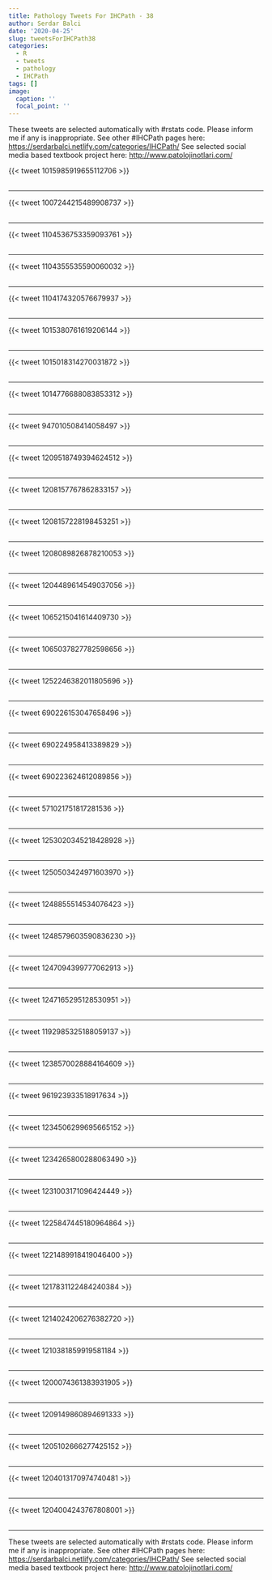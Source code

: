 ```yaml
---
title: Pathology Tweets For IHCPath - 38
author: Serdar Balci
date: '2020-04-25'
slug: tweetsForIHCPath38
categories:
  - R
  - tweets
  - pathology
  - IHCPath
tags: []
image:
  caption: ''
  focal_point: ''
---
```



These tweets are selected automatically with #rstats code. Please inform me if any is inappropriate.
See other #IHCPath pages here: https://serdarbalci.netlify.com/categories/IHCPath/ 
See selected social media based textbook project here: http://www.patolojinotlari.com/

{{< tweet 1015985919655112706 >}}
<br>
<br>
<hr>
{{< tweet 1007244215489908737 >}}
<br>
<br>
<hr>
{{< tweet 1104536753359093761 >}}
<br>
<br>
<hr>
{{< tweet 1104355535590060032 >}}
<br>
<br>
<hr>
{{< tweet 1104174320576679937 >}}
<br>
<br>
<hr>
{{< tweet 1015380761619206144 >}}
<br>
<br>
<hr>
{{< tweet 1015018314270031872 >}}
<br>
<br>
<hr>
{{< tweet 1014776688083853312 >}}
<br>
<br>
<hr>
{{< tweet 947010508414058497 >}}
<br>
<br>
<hr>
{{< tweet 1209518749394624512 >}}
<br>
<br>
<hr>
{{< tweet 1208157767862833157 >}}
<br>
<br>
<hr>
{{< tweet 1208157228198453251 >}}
<br>
<br>
<hr>
{{< tweet 1208089826878210053 >}}
<br>
<br>
<hr>
{{< tweet 1204489614549037056 >}}
<br>
<br>
<hr>
{{< tweet 1065215041614409730 >}}
<br>
<br>
<hr>
{{< tweet 1065037827782598656 >}}
<br>
<br>
<hr>
{{< tweet 1252246382011805696 >}}
<br>
<br>
<hr>
{{< tweet 690226153047658496 >}}
<br>
<br>
<hr>
{{< tweet 690224958413389829 >}}
<br>
<br>
<hr>
{{< tweet 690223624612089856 >}}
<br>
<br>
<hr>
{{< tweet 571021751817281536 >}}
<br>
<br>
<hr>
{{< tweet 1253020345218428928 >}}
<br>
<br>
<hr>
{{< tweet 1250503424971603970 >}}
<br>
<br>
<hr>
{{< tweet 1248855514534076423 >}}
<br>
<br>
<hr>
{{< tweet 1248579603590836230 >}}
<br>
<br>
<hr>
{{< tweet 1247094399777062913 >}}
<br>
<br>
<hr>
{{< tweet 1247165295128530951 >}}
<br>
<br>
<hr>
{{< tweet 1192985325188059137 >}}
<br>
<br>
<hr>
{{< tweet 1238570028884164609 >}}
<br>
<br>
<hr>
{{< tweet 961923933518917634 >}}
<br>
<br>
<hr>
{{< tweet 1234506299695665152 >}}
<br>
<br>
<hr>
{{< tweet 1234265800288063490 >}}
<br>
<br>
<hr>
{{< tweet 1231003171096424449 >}}
<br>
<br>
<hr>
{{< tweet 1225847445180964864 >}}
<br>
<br>
<hr>
{{< tweet 1221489918419046400 >}}
<br>
<br>
<hr>
{{< tweet 1217831122484240384 >}}
<br>
<br>
<hr>
{{< tweet 1214024206276382720 >}}
<br>
<br>
<hr>
{{< tweet 1210381859919581184 >}}
<br>
<br>
<hr>
{{< tweet 1200074361383931905 >}}
<br>
<br>
<hr>
{{< tweet 1209149860894691333 >}}
<br>
<br>
<hr>
{{< tweet 1205102666277425152 >}}
<br>
<br>
<hr>
{{< tweet 1204013170974740481 >}}
<br>
<br>
<hr>
{{< tweet 1204004243767808001 >}}
<br>
<br>
<hr>


These tweets are selected automatically with #rstats code. Please inform me if any is inappropriate.
See other #IHCPath pages here: https://serdarbalci.netlify.com/categories/IHCPath/ 
See selected social media based textbook project here: http://www.patolojinotlari.com/
